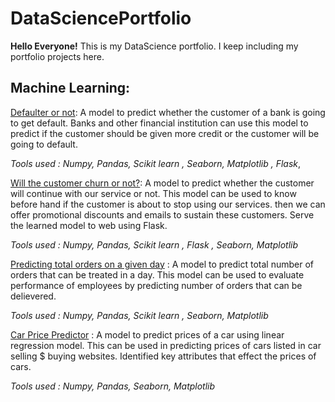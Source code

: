 # DataSciencePortfolio
**Hello Everyone!** 
This is my DataScience portfolio. I keep including my portfolio projects here. 

## Machine Learning:
[Defaulter or not](https://github.com/saif-byte/DataSciencePortfolio/blob/main/Credit%20Risk%20Scoring/Credit_Risk_Scoring.ipynb): A model to predict whether the customer of a bank is going to get default. Banks and other financial institution can use this model to predict if the customer should be given more credit or the customer will be going to default.

_Tools used : Numpy, Pandas, Scikit learn , Seaborn, Matplotlib , Flask_, 

[Will the customer churn or not?](https://github.com/saif-byte/DataSciencePortfolio/blob/main/Churn%20Prediction/Churn_or_not_Churn.ipynb): A model to predict whether the customer will continue with our service or not. This model can be used to know before hand if the customer is about to stop using our services. then we can offer promotional discounts and emails to sustain these customers. Serve the learned model to web using Flask.

_Tools used : Numpy, Pandas, Scikit learn , Flask , Seaborn, Matplotlib_

[Predicting total orders on a given day](https://github.com/saif-byte/DataSciencePortfolio/blob/main/Total%20Order%20predictor/Predicting_total_orders_on_a_given_day.ipynb) : A model to predict total number of orders that can be treated in a day. This model can be used to evaluate performance of employees by predicting number of orders that can be delievered. 

_Tools used : Numpy, Pandas, Scikit learn , Seaborn, Matplotlib_

[Car Price Predictor](https://github.com/saif-byte/DataSciencePortfolio/blob/main/CarPricePrediction/Car_Price_Prediction.ipynb) : A model to predict prices of a car using linear regression model. This can be used in predicting prices of cars listed in car selling $ buying websites. Identified key attributes that effect the prices of cars.

_Tools used : Numpy, Pandas, Seaborn, Matplotlib_
